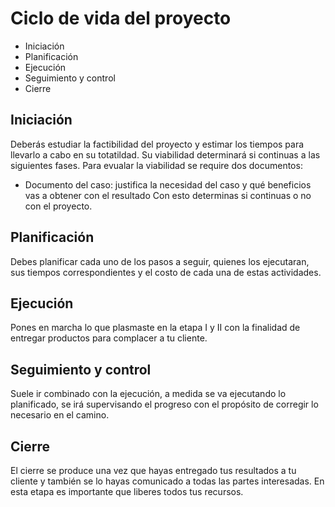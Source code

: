 # Ciclo de vida del proyecto
- Iniciación
- Planificación
- Ejecución
- Seguimiento y control
- Cierre
## Iniciación
Deberás estudiar la factibilidad del proyecto y estimar 
los tiempos para llevarlo a cabo en su totatildad.
Su viabilidad determinará si continuas a las siguientes 
fases.
Para evualar la viabilidad se require dos documentos:
- Documento del caso: justifica la necesidad del caso y qué beneficios vas a obtener con el resultado
Con esto determinas si continuas o no con el proyecto.
## Planificación
Debes planificar cada uno de los pasos a seguir, quienes 
los ejecutaran, sus tiempos correspondientes y el costo de 
cada una de estas actividades.
## Ejecución
Pones en marcha lo que plasmaste en la etapa I y II con la 
finalidad de entregar productos para complacer a tu 
cliente.
## Seguimiento y control
Suele ir combinado con la ejecución, a medida se va ejecutando lo planificado, se irá supervisando el progreso con el propósito de corregir lo necesario en el camino.
## Cierre
El cierre se produce una vez que hayas entregado tus resultados a tu cliente y también se lo hayas comunicado a todas las partes interesadas.
En esta etapa es importante que liberes todos tus recursos.